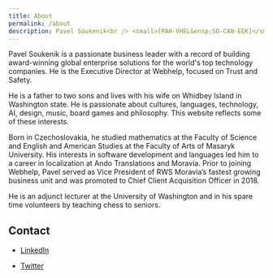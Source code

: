 ```yaml
---
title: About
permalink: /about
description: Pavel Soukenik<br /> <small>[PAH-VHEL&ensp;SO-CAN-EEK]</small><br /> <em>he / him</em><br /><br /><a href="https://www.linkedin.com/in/psoukenik/">LinkedIn</a><br /><br /><a href="https://twitter.com/pavel_soukenik">Twitter</a>
---
```


Pavel Soukenik is a passionate business leader with a record of building award-winning global enterprise solutions for the world's top technology companies. He is the Executive Director at Webhelp, focused on Trust and Safety.

He is a father to two sons and lives with his wife on Whidbey Island in Washington state. He is passionate about cultures, languages, technology, AI, design, music, board games and philosophy. This website reflects some of these interests.

Born in Czechoslovakia, he studied mathematics at the Faculty of Science and English and American Studies at the Faculty of Arts of Masaryk University. His interests in software development and languages led him to a career in localization at Ando Translations and Moravia. Prior to joining Webhelp, Pavel served as Vice President of RWS Moravia’s fastest growing business unit and was promoted to Chief Client Acquisition Officer in 2018.

He is an adjunct lecturer at the University of Washington and in his spare time volunteers by teaching chess to seniors.

## Contact

- [LinkedIn](https://www.linkedin.com/in/psoukenik/)

- [Twitter](https://twitter.com/pavel_soukenik)
